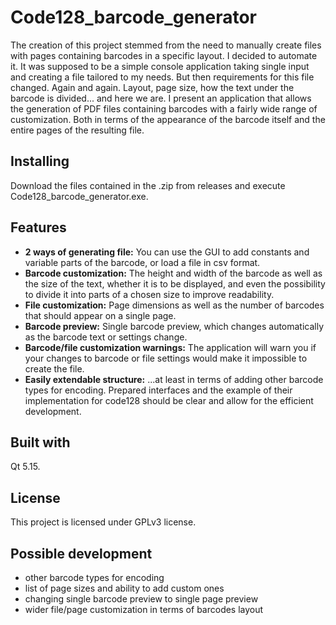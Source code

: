 # Code128_barcode_generator

The creation of this project stemmed from the need to manually create files with pages containing barcodes in a specific layout. I decided to automate it. It was supposed to be a simple console application taking single input and creating a file tailored to my needs. But then requirements for this file changed. Again and again. Layout, page size, how the text under the barcode is divided... and here we are. 
I present an application that allows the generation of PDF files containing barcodes with a fairly wide range of customization. Both in terms of the appearance of the barcode itself and the entire pages of the resulting file.

## Installing
Download the files contained in the .zip from releases and execute Code128_barcode_generator.exe.

## Features
+ **2 ways of generating file:** You can use the GUI to add constants and variable parts of the barcode, or load a file in csv format.
+ **Barcode customization:** The height and width of the barcode as well as the size of the text, whether it is to be displayed, and even the possibility to divide it into parts of a chosen size to improve readability. 
+ **File customization:** Page dimensions as well as the number of barcodes that should appear on a single page.
+ **Barcode preview:** Single barcode preview, which changes automatically as the barcode text or settings change. 
+ **Barcode/file customization warnings:** The application will warn you if your changes to barcode or file settings would make it impossible to create the file. 
+ **Easily extendable structure:** ...at least in terms of adding other barcode types for encoding. Prepared interfaces and the example of their implementation for code128 should be clear and allow for the efficient development.

## Built with
Qt 5.15.

## License
This project is licensed under GPLv3 license.

## Possible development
+ other barcode types for encoding
+ list of page sizes and ability to add custom ones
+ changing single barcode preview to single page preview
+ wider file/page customization in terms of barcodes layout
